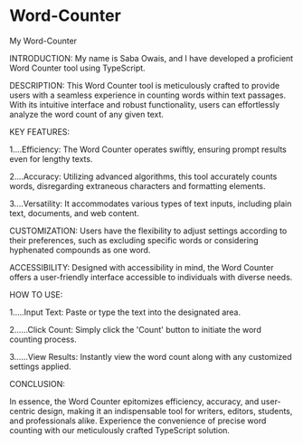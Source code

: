 # Word-Counter
My Word-Counter

INTRODUCTION:
My name is Saba Owais, and I have developed a proficient Word Counter tool using TypeScript.

DESCRIPTION:
This Word Counter tool is meticulously crafted to provide users with a seamless experience in counting words within text passages. With its intuitive interface and robust functionality, users can effortlessly analyze the word count of any given text.

KEY FEATURES:

1....Efficiency: The Word Counter operates swiftly, ensuring prompt results even for lengthy texts.

2....Accuracy: Utilizing advanced algorithms, this tool accurately counts words, disregarding extraneous characters and formatting elements.

3....Versatility: It accommodates various types of text inputs, including plain text, documents, and web content.

CUSTOMIZATION: Users have the flexibility to adjust settings according to their preferences, such as excluding specific words or considering hyphenated compounds as one word.

ACCESSIBILITY: Designed with accessibility in mind, the Word Counter offers a user-friendly interface accessible to individuals with diverse needs.

HOW TO USE:

1.....Input Text: Paste or type the text into the designated area.

2......Click Count: Simply click the 'Count' button to initiate the word counting process.

3......View Results: Instantly view the word count along with any customized settings applied.

CONCLUSION:

In essence, the Word Counter epitomizes efficiency, accuracy, and user-centric design, making it an indispensable tool for writers, editors, students, and professionals alike. Experience the convenience of precise word counting with our meticulously crafted TypeScript solution.


